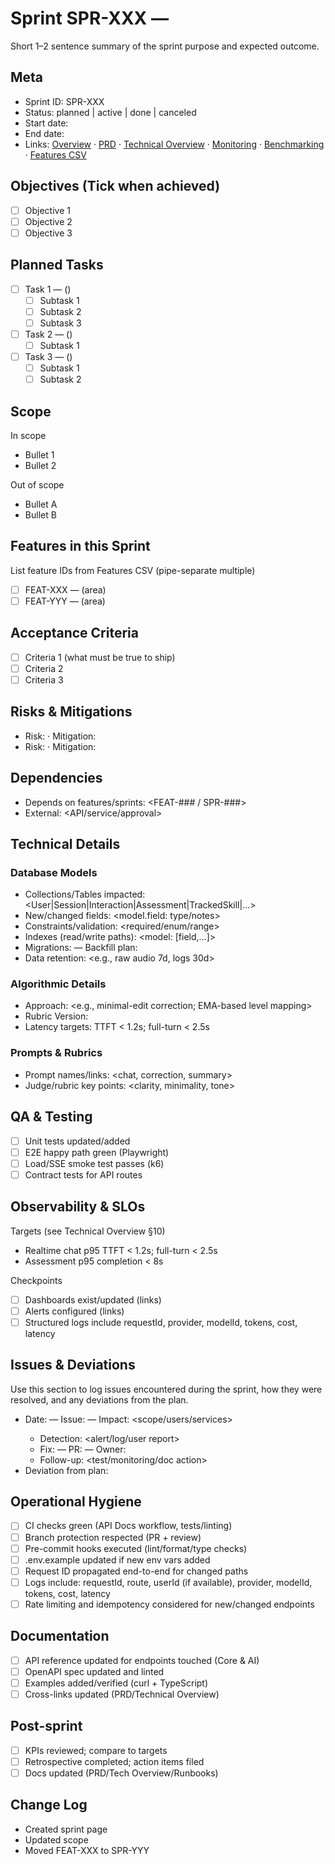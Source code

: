 # Sprint SPR-XXX — <Sprint Name>

Short 1–2 sentence summary of the sprint purpose and expected outcome.

## Meta
- Sprint ID: SPR-XXX
- Status: planned | active | done | canceled
- Start date: <YYYY-MM-DD>
- End date: <YYYY-MM-DD>
- Links: [Overview](./overview.md) · [PRD](../../planning/prd.md) · [Technical Overview](../../planning/technical-overview.md) · [Monitoring](../../ops/monitoring.md) · [Benchmarking](../../ops/benchmarking.md) · [Features CSV](../features.csv)

## Objectives (Tick when achieved)
- [ ] Objective 1
- [ ] Objective 2
- [ ] Objective 3

## Planned Tasks
- [ ] Task 1 — <owner> (<estimate>)
   - [ ] Subtask 1
   - [ ] Subtask 2
   - [ ] Subtask 3
- [ ] Task 2 — <owner> (<estimate>)
   - [ ] Subtask 1
- [ ] Task 3 — <owner> (<estimate>)
   - [ ] Subtask 1
   - [ ] Subtask 2

## Scope
In scope
- Bullet 1
- Bullet 2

Out of scope
- Bullet A
- Bullet B

## Features in this Sprint
List feature IDs from Features CSV (pipe-separate multiple)
- [ ] FEAT-XXX — <feature name> (area)
- [ ] FEAT-YYY — <feature name> (area)

## Acceptance Criteria
- [ ] Criteria 1 (what must be true to ship)
- [ ] Criteria 2
- [ ] Criteria 3

## Risks & Mitigations
- Risk: <description> · Mitigation: <plan>
- Risk: <description> · Mitigation: <plan>

## Dependencies
- Depends on features/sprints: <FEAT-### / SPR-###>
- External: <API/service/approval>

## Technical Details
### Database Models
- Collections/Tables impacted: <User|Session|Interaction|Assessment|TrackedSkill|...>
- New/changed fields: <model.field: type/notes>
- Constraints/validation: <required/enum/range>
- Indexes (read/write paths): <model: [field,...]>
- Migrations: <id or link> — Backfill plan: <steps or NA>
- Data retention: <e.g., raw audio 7d, logs 30d>

### Algorithmic Details
- Approach: <e.g., minimal-edit correction; EMA-based level mapping>
- Rubric Version: <v1>
- Latency targets: TTFT < 1.2s; full-turn < 2.5s

### Prompts & Rubrics
- Prompt names/links: <chat, correction, summary>
- Judge/rubric key points: <clarity, minimality, tone>

## QA & Testing
- [ ] Unit tests updated/added
- [ ] E2E happy path green (Playwright)
- [ ] Load/SSE smoke test passes (k6)
- [ ] Contract tests for API routes

## Observability & SLOs
Targets (see Technical Overview §10)
- Realtime chat p95 TTFT < 1.2s; full-turn < 2.5s
- Assessment p95 completion < 8s

Checkpoints
- [ ] Dashboards exist/updated (links)
- [ ] Alerts configured (links)
- [ ] Structured logs include requestId, provider, modelId, tokens, cost, latency

## Issues & Deviations
Use this section to log issues encountered during the sprint, how they were resolved, and any deviations from the plan.

- Date: <YYYY-MM-DD> — Issue: <short summary> — Impact: <scope/users/services>
  - Detection: <alert/log/user report>
  - Fix: <what changed> — PR: <link> — Owner: <name>
  - Follow-up: <test/monitoring/doc action>
- Deviation from plan: <what changed and why>

## Operational Hygiene
- [ ] CI checks green (API Docs workflow, tests/linting)
- [ ] Branch protection respected (PR + review)
- [ ] Pre-commit hooks executed (lint/format/type checks)
- [ ] .env.example updated if new env vars added
- [ ] Request ID propagated end-to-end for changed paths
- [ ] Logs include: requestId, route, userId (if available), provider, modelId, tokens, cost, latency
- [ ] Rate limiting and idempotency considered for new/changed endpoints

## Documentation
- [ ] API reference updated for endpoints touched (Core & AI)
- [ ] OpenAPI spec updated and linted
- [ ] Examples added/verified (curl + TypeScript)
- [ ] Cross-links updated (PRD/Technical Overview)

## Post-sprint
- [ ] KPIs reviewed; compare to targets
- [ ] Retrospective completed; action items filed
- [ ] Docs updated (PRD/Tech Overview/Runbooks)

## Change Log
- <YYYY-MM-DD> Created sprint page
- <YYYY-MM-DD> Updated scope
- <YYYY-MM-DD> Moved FEAT-XXX to SPR-YYY
